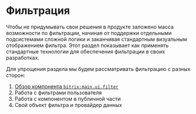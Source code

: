 # Фильтрация

Чтобы не придумывать свои решения в продукте заложено масса возможности по фильтрации, начиная от поддержки отдельными подсистемами сложной логики и заканчивая стандартным визуальным отображением фильтра. 
Этот раздел показывает как применять стандартные технологии для обеспечения фильтрации в своих разработках.

Для упрощения раздела мы будем рассматривать фильтрацию с разных сторон:
1. [Обзор компонента `bitrix:main.ui.filter`](./Обзор)
2. Работа с фильтрами пользователя
3. Работа с компонентом в публичной части
4. Свой объект фильтра и провайдер данных
